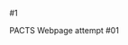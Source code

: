 #1
<html>
  <head>
    <meta charset="utf-8">
    <title> P.A.C.T.S. </title>
  </head>
  <body>
    PACTS Webpage attempt #01
  </body>
  </html>
  
  
    
